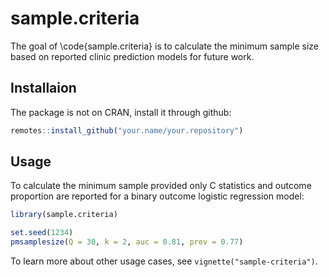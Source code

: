 # sample.criteria
The goal of \code{sample.criteria} is to calculate the minimum sample size based on reported clinic prediction models for future work.

## Installaion
The package is not on CRAN, install it through github:

```r
remotes::install_github("your.name/your.repository")
```

## Usage 
To calculate the minimum sample provided only C statistics and outcome proportion are reported for a binary outcome logistic regression model: 

```r
library(sample.criteria)

set.seed(1234)
pmsamplesize(Q = 30, k = 2, auc = 0.81, prev = 0.77)
```

To learn more about other usage cases, see `vignette("sample-criteria")`.
